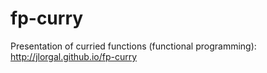 # fp-curry
Presentation of curried functions (functional programming): http://jlorgal.github.io/fp-curry
